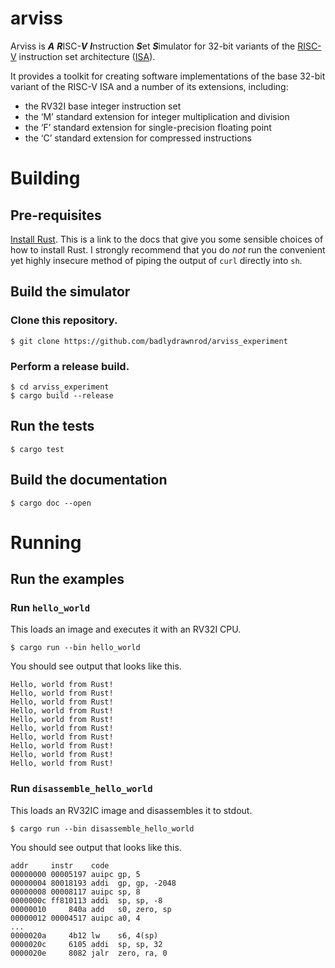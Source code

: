 # arviss

Arviss is ***A*** ***R***ISC-***V*** ***I***nstruction ***S***et ***S***imulator for 32-bit variants of the [RISC-V](https://en.wikipedia.org/wiki/RISC-V) instruction set architecture ([ISA](https://en.wikipedia.org/wiki/Instruction_set_architecture)).

It provides a toolkit for creating software implementations of the base 32-bit variant of the RISC-V ISA and a number of its extensions, including:

- the RV32I base integer instruction set
- the ‘M’ standard extension for integer multiplication and division
- the ‘F’ standard extension for single-precision floating point
- the ‘C’ standard extension for compressed instructions

# Building

## Pre-requisites

[Install Rust](https://forge.rust-lang.org/infra/other-installation-methods.html). This is a link to the docs that give you some sensible choices of how to install Rust. I strongly recommend that you do *not* run the convenient yet highly insecure method of piping the output of `curl` directly into `sh`.

## Build the simulator

### Clone this repository.

```
$ git clone https://github.com/badlydrawnrod/arviss_experiment
```

### Perform a release build.

```
$ cd arviss_experiment
$ cargo build --release
```

## Run the tests

```
$ cargo test
```

## Build the documentation

```
$ cargo doc --open
```

# Running
## Run the examples

### Run `hello_world`

This loads an image and executes it with an RV32I CPU.
```
$ cargo run --bin hello_world
```
You should see output that looks like this.
```
Hello, world from Rust!
Hello, world from Rust!
Hello, world from Rust!
Hello, world from Rust!
Hello, world from Rust!
Hello, world from Rust!
Hello, world from Rust!
Hello, world from Rust!
Hello, world from Rust!
Hello, world from Rust!
```

### Run `disassemble_hello_world`

This loads an RV32IC image and disassembles it to stdout.
```
$ cargo run --bin disassemble_hello_world
```
You should see output that looks like this.
```
addr     instr    code
00000000 00005197 auipc gp, 5
00000004 80018193 addi  gp, gp, -2048
00000008 00008117 auipc sp, 8
0000000c ff810113 addi  sp, sp, -8
00000010     840a add   s0, zero, sp
00000012 00004517 auipc a0, 4
...
0000020a     4b12 lw    s6, 4(sp)
0000020c     6105 addi  sp, sp, 32
0000020e     8082 jalr  zero, ra, 0
```
